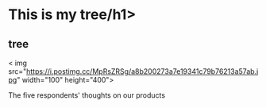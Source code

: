 <!DOCTYPE html>
<html>
<head>
<title>Page Title</title>
</head>
<body>

<h1> This is my tree/h1>
<h2>tree</h2>

< img src="https://i.postimg.cc/MpRsZRSg/a8b200273a7e19341c79b76213a57ab.jpg" width="100" height="400">

<p>The five respondents' thoughts on our products<P>
</body>
</html>
